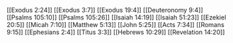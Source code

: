 [[Exodus 2:24]]
[[Exodus 3:7]]
[[Exodus 19:4]]
[[Deuteronomy 9:4]]
[[Psalms 105:10]]
[[Psalms 105:26]]
[[Isaiah 14:19]]
[[Isaiah 51:23]]
[[Ezekiel 20:5]]
[[Micah 7:10]]
[[Matthew 5:13]]
[[John 5:25]]
[[Acts 7:34]]
[[Romans 9:15]]
[[Ephesians 2:4]]
[[Titus 3:3]]
[[Hebrews 10:29]]
[[Revelation 14:20]]
